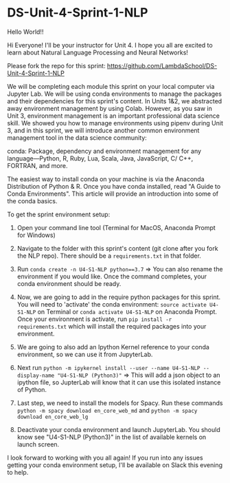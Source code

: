 # DS-Unit-4-Sprint-1-NLP

Hello World!!

Hi Everyone! I'll be your instructor for Unit 4. I hope you all are excited to learn about Natural Language Processing and Neural Networks!

Please fork the repo for this sprint: <https://github.com/LambdaSchool/DS-Unit-4-Sprint-1-NLP>

We will be completing each module this sprint on your local computer via Jupyter Lab. We will be using conda environments to manage the packages and their dependencies for this sprint's content. In Units 1&2, we abstracted away environment management by using Colab. However, as you saw in Unit 3, environment management is an important professional data science skill. We showed you how to manage environments using pipenv during Unit 3, and in this sprint, we will introduce another common environment management tool in the data science community:

conda: Package, dependency and environment management for any language—Python, R, Ruby, Lua, Scala, Java, JavaScript, C/ C++, FORTRAN, and more.

The easiest way to install conda on your machine is via the Anaconda Distribution of Python & R. Once you have conda installed, read "A Guide to Conda Environments". This article will provide an introduction into some of the conda basics.

To get the sprint environment setup:

1. Open your command line tool (Terminal for MacOS, Anaconda Prompt for Windows)

2. Navigate to the folder with this sprint's content (git clone after you fork the NLP repo). There should be a `requirements.txt` in that folder.

3. Run `conda create -n U4-S1-NLP python==3.7` => You can also rename the environment if you would like. Once the command completes, your conda environment should be ready.

4. Now, we are going to add in the require python packages for this sprint. You will need to 'activate' the conda environment: `source activate U4-S1-NLP` on Terminal or `conda activate U4-S1-NLP` on Anaconda Prompt. Once your environment is activate, run `pip install -r requirements.txt` which will install the required packages into your environment.

5. We are going to also add an Ipython Kernel reference to your conda environment, so we can use it from JupyterLab.

6. Next run `python -m ipykernel install --user --name U4-S1-NLP --display-name "U4-S1-NLP (Python3)"` => This will add a json object to an ipython file, so JupterLab will know that it can use this isolated instance of Python.

7. Last step, we need to install the models for Spacy. Run these commands `python -m spacy download en_core_web_md` and `python -m spacy download en_core_web_lg`

8. Deactivate your conda environment and launch JupyterLab. You should know see "U4-S1-NLP (Python3)" in the list of available kernels on launch screen.

I look forward to working with you all again! If you run into any issues getting your conda environment setup, I'll be available on Slack this evening to help.
